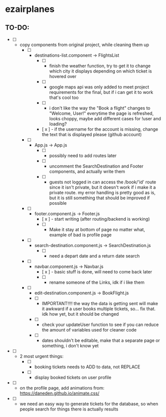 # ezairplanes

## TO-DO: 
* [ ] - copy components from original project, while cleaning them up 
    * [ ] - destinations-list.component -> FlightsList 
        * [ ] - finish the weather function, try to get it to change which city it displays depending on which ticket is hovered over 
        * [ ] - google maps api was only added to meet project requirements for the final, but if i can get it to work that's cool too 
        * [ ] - i don't like the way the "Book a flight" changes to "Welcome, User!" everytime the page is refreshed, looks choppy, maybe add different cases for !user and loading? 
        * [ x ] - if the username for the account is missing, change the text that is displayed please (github account)
    * [ ] - App.js -> App.js
        * [ ] - possibly need to add routes later
        * [ ] - uncomment the SearchDestination and Footer components, and actually write them 
        * [ ] - guests not logged in can access the /book/'id' route since it isn't private, but it doesn't work if i make it a private route. my error handling is pretty good as is, but it is still something that should be improved if possible 
    * [ ] - footer.component.js -> Footer.js
        * [ x ] - start writing (after routing/backend is working)
        * [ ] - Make it stay at bottom of page no matter what, example of bad is profile page
    * [ ] - search-destination.component.js -> SearchDestination.js
        * [ ] - need a depart date and a return date search
    * [ ] - navbar.component.js -> Navbar.js
        * [ x ] - basic stuff is done, will need to come back later
        * [ ] - rename someone of the Links, idk if i like them
    * [ ] - edit-destination.component.js -> BookFlight.js
      * [ ] - IMPORTANT!!!! the way the data is getting sent will make it awkward if a user books multiple tickets, so... fix that. idk how yet, but it should be changed 
      * [ ] - check your updateUser function to see if you can reduce the amount of variables used for cleaner code 
      * [ ] - dates shouldn't be editable, make that a separate page or something, i don't know yet
* [ ] - 2 most urgent things: 
    * [ ] - booking tickets needs to ADD to data, not REPLACE
    * [ ] - display booked tickets on user profile 
* [ ] - on the profile page, add animations from: https://daneden.github.io/animate.css/
* [ ] - we need an easy way to generate tickets for the database, so when people search for things there is actually results 